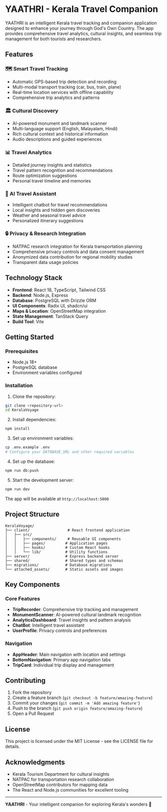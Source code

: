 # YAATHRI - Kerala Travel Companion

YAATHRI is an intelligent Kerala travel tracking and companion application designed to enhance your journey through God's Own Country. The app provides comprehensive travel analytics, cultural insights, and seamless trip management for both tourists and researchers.

## Features

### 🗺️ Smart Travel Tracking
- Automatic GPS-based trip detection and recording
- Multi-modal transport tracking (car, bus, train, plane)
- Real-time location services with offline capability
- Comprehensive trip analytics and patterns

### 🏛️ Cultural Discovery
- AI-powered monument and landmark scanner
- Multi-language support (English, Malayalam, Hindi)
- Rich cultural context and historical information
- Audio descriptions and guided experiences

### 📊 Travel Analytics
- Detailed journey insights and statistics
- Travel pattern recognition and recommendations
- Route optimization suggestions
- Personal travel timeline and memories

### 🤖 AI Travel Assistant
- Intelligent chatbot for travel recommendations
- Local insights and hidden gem discoveries
- Weather and seasonal travel advice
- Personalized itinerary suggestions

### 🔒 Privacy & Research Integration
- NATPAC research integration for Kerala transportation planning
- Comprehensive privacy controls and data consent management
- Anonymized data contribution for regional mobility studies
- Transparent data usage policies

## Technology Stack

- **Frontend**: React 18, TypeScript, Tailwind CSS
- **Backend**: Node.js, Express
- **Database**: PostgreSQL with Drizzle ORM
- **UI Components**: Radix UI, shadcn/ui
- **Maps & Location**: OpenStreetMap integration
- **State Management**: TanStack Query
- **Build Tool**: Vite

## Getting Started

### Prerequisites
- Node.js 18+ 
- PostgreSQL database
- Environment variables configured

### Installation

1. Clone the repository:
```bash
git clone <repository-url>
cd KeralaVoyage
```

2. Install dependencies:
```bash
npm install
```

3. Set up environment variables:
```bash
cp .env.example .env
# Configure your DATABASE_URL and other required variables
```

4. Set up the database:
```bash
npm run db:push
```

5. Start the development server:
```bash
npm run dev
```

The app will be available at `http://localhost:5000`

## Project Structure

```
KeralaVoyage/
├── client/                 # React frontend application
│   ├── src/
│   │   ├── components/     # Reusable UI components
│   │   ├── pages/         # Application pages
│   │   ├── hooks/         # Custom React hooks
│   │   └── lib/           # Utility functions
├── server/                # Express backend server
├── shared/                # Shared types and schemas
├── migrations/            # Database migrations
└── attached_assets/       # Static assets and images
```

## Key Components

### Core Features
- **TripRecorder**: Comprehensive trip tracking and management
- **MonumentScanner**: AI-powered cultural landmark recognition
- **AnalyticsDashboard**: Travel insights and pattern analysis
- **ChatBot**: Intelligent travel assistant
- **UserProfile**: Privacy controls and preferences

### Navigation
- **AppHeader**: Main navigation with location and settings
- **BottomNavigation**: Primary app navigation tabs
- **TripCard**: Individual trip display and management

## Contributing

1. Fork the repository
2. Create a feature branch (`git checkout -b feature/amazing-feature`)
3. Commit your changes (`git commit -m 'Add amazing feature'`)
4. Push to the branch (`git push origin feature/amazing-feature`)
5. Open a Pull Request

## License

This project is licensed under the MIT License - see the LICENSE file for details.

## Acknowledgments

- Kerala Tourism Department for cultural insights
- NATPAC for transportation research collaboration
- OpenStreetMap contributors for mapping data
- The React and Node.js communities for excellent tooling

---

**YAATHRI** - Your intelligent companion for exploring Kerala's wonders 🌴

